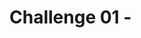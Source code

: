 # Challenge 01 - <Title of Challenge> - Coach's Guide 

[< Previous Solution](./Solution-00.md) - **[Home](./README.md)** - [Next Solution >](./Solution-02.md)

## Notes & Guidance

**Guidance for Challenge 1**
  - Point students to the learning resources section of the challenge.
  - Don't forget to install the DD agent on the vmwthdbdxx machine. Bastion works fine, log into the DD website, download the agent using the api key. Run the command manually on the VM. 
  - (i.e. start /wait msiexec /qn /i datadog-agent-7-latest.amd64.msi APIKEY="**xxxx**" SITE="us3.datadoghq.com")
  - The solution for challenge 1 is located in the solutions subfolder on the GitHub site.
